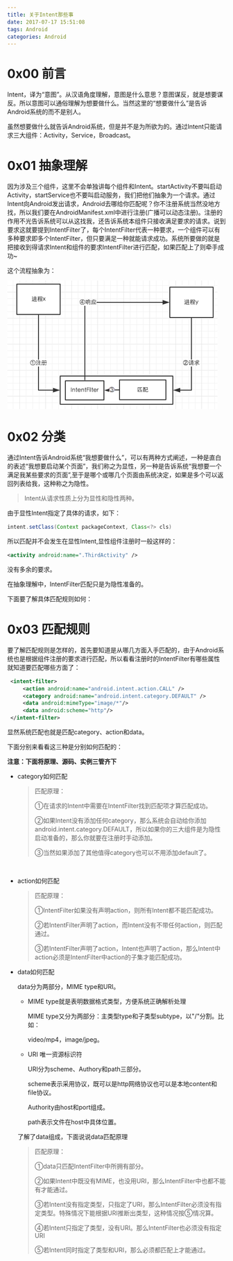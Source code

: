 ```yaml
---
title: 关于Intent那些事
date: 2017-07-17 15:51:08
tags: Android
categories: Android
---
```


# 0x00 前言

Intent，译为“意图”。从汉语角度理解，意图是什么意思？意图谋反，就是想要谋反。所以意图可以通俗理解为想要做什么。当然这里的“想要做什么”是告诉Android系统的而不是别人。

虽然想要做什么就告诉Android系统，但是并不是为所欲为的。通过Intent只能请求三大组件：Activity，Service，Broadcast。

# 0x01 抽象理解

因为涉及三个组件，这里不会单独讲每个组件和Intent。startActivity不要叫启动Activity，startService也不要叫启动服务，我们把他们抽象为一个请求。通过Intent向Android发出请求，Android去哪给你匹配呢？你不注册系统当然没地方找，所以我们要在AndroidManifest.xml中进行注册(广播可以动态注册)。注册的作用不光告诉系统可以从这找我，还告诉系统本组件只接收满足要求的请求。说到要求这就要提到IntentFilter了，每个IntentFilter代表一种要求，一个组件可以有多种要求即多个IntentFilter，但只要满足一种就能请求成功。系统所要做的就是把接收到得请求Intent和组件的要求IntentFilter进行匹配，如果匹配上了则牵手成功~

这个流程抽象为：

![请求流程](关于Intent了解这些就够了/请求流程.png)

# 0x02 分类

通过Intent告诉Android系统“我想要做什么”，可以有两种方式阐述，一种是直白的表述“我想要启动某个页面”，我们称之为显性，另一种是告诉系统“我想要一个满足我某些要求的页面”,至于是哪个或哪几个页面由系统决定，如果是多个可以返回列表给我，这种称之为隐性。

>Intent从请求性质上分为显性和隐性两种。



由于显性Intent指定了具体的请求，如下：

```java
intent.setClass(Context packageContext, Class<?> cls)
```

所以匹配并不会发生在显性Intent,显性组件注册时一般这样的：

```xml
<activity android:name=".ThirdActivity" />
```

没有多余的要求。

在抽象理解中，IntentFilter匹配只是为隐性准备的。

下面要了解具体匹配规则如何：

# 0x03 匹配规则

要了解匹配规则是怎样的，首先要知道是从哪几方面入手匹配的，由于Android系统也是根据组件注册的要求进行匹配，所以看看注册时的IntentFilter有哪些属性就知道要匹配哪些方面了：

```xml
 <intent-filter>
     <action android:name="android.intent.action.CALL" />
     <category android:name="android.intent.category.DEFAULT" />
     <data android:mimeType="image/*"/>
     <data android:scheme="http"/>
 </intent-filter>
```

显然系统匹配也就是匹配category、action和data。

下面分别来看看这三种是分别如何匹配的：

**注意：下面将原理、源码、实例三管齐下** 

- category如何匹配

  > 匹配原理：
  >
  > ①在请求的Intent中需要在IntentFilter找到匹配项才算匹配成功。
  >
  > ②如果Intent没有添加任何category，那么系统会自动给你添加android.intent.category.DEFAULT，所以如果你的三大组件是为隐性启动准备的，那么你就要在注册时手动添加<category android:name="android.intent.category.DEFAULT" />。
  >
  > ③当然如果添加了其他值得category也可以不用添加default了。

  ​



- action如何匹配

  > 匹配原理：
  >
  > ①IntentFilter如果没有声明action，则所有Intent都不能匹配成功。
  >
  > ②若IntentFilter声明了action，而Intent没有不带任何action，则匹配通过。
  >
  > ③若IntentFilter声明了action，Intent也声明了action，那么Intent中action必须是IntentFilter中action的子集才能匹配成功。



- data如何匹配

  data分为两部分，MIME type和URI。

  - MIME type就是表明数据格式类型，方便系统正确解析处理

    MIME type又分为两部分：主类型type和子类型subtype，以"/"分割。比如：

    video/mp4，image/jpeg。

  - URI 唯一资源标识符

    URI分为scheme、Authory和path三部分。

    scheme表示采用协议，既可以是http网络协议也可以是本地content和file协议。

    Authority由host和port组成。

    path表示文件在host中具体位置。

  了解了data组成，下面说说data匹配原理

  > 匹配原理：
  >
  > ①data只匹配IntentFilter中所拥有部分。
  >
  > ②如果Intent中既没有MIME，也没用URI，那么IntentFilter中也都不能有才能通过。
  >
  > ③若Intent没有指定类型，只指定了URI，那么IntentFilter必须没有指定类型。特殊情况下能根据URI推断出类型，这种情况按⑤情况算。
  >
  > ④若Intent只指定了类型，没有URI。那么IntentFilter也必须没有指定URI
  >
  > ⑤若Intent同时指定了类型和URI，那么必须都匹配上才能通过。
